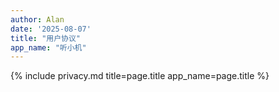 ```yaml
---
author: Alan
date: '2025-08-07'
title: "用户协议"
app_name: "听小机"
---
```


{% include privacy.md title=page.title app_name=page.title %}